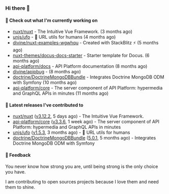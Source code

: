 ### Hi there 👋

#### 👷 Check out what I'm currently working on

- [nuxt/nuxt](https://github.com/nuxt/nuxt) - The Intuitive Vue Framework. (3 months ago)
- [unjs/ufo](https://github.com/unjs/ufo) - 🔗 URL utils for humans (4 months ago)
- [divine/nuxt-examples-wgwhqu](https://github.com/divine/nuxt-examples-wgwhqu) - Created with StackBlitz ⚡️ (5 months ago)
- [nuxt-themes/docus-docs-starter](https://github.com/nuxt-themes/docus-docs-starter) - Starter template for Docus. (6 months ago)
- [api-platform/docs](https://github.com/api-platform/docs) - API Platform documentation (8 months ago)
- [divine/apipbug](https://github.com/divine/apipbug) -  (8 months ago)
- [doctrine/DoctrineMongoDBBundle](https://github.com/doctrine/DoctrineMongoDBBundle) - Integrates Doctrine MongoDB ODM with Symfony (10 months ago)
- [api-platform/core](https://github.com/api-platform/core) - The server component of API Platform: hypermedia and GraphQL APIs in minutes (11 months ago)

#### 🔭 Latest releases I've contributed to

- [nuxt/nuxt](https://github.com/nuxt/nuxt) ([v3.12.2](https://github.com/nuxt/nuxt/releases/tag/v3.12.2), 5 days ago) - The Intuitive Vue Framework.
- [api-platform/core](https://github.com/api-platform/core) ([v3.3.6](https://github.com/api-platform/core/releases/tag/v3.3.6), 1 week ago) - The server component of API Platform: hypermedia and GraphQL APIs in minutes
- [unjs/ufo](https://github.com/unjs/ufo) ([v1.5.3](https://github.com/unjs/ufo/releases/tag/v1.5.3), 3 months ago) - 🔗 URL utils for humans
- [doctrine/DoctrineMongoDBBundle](https://github.com/doctrine/DoctrineMongoDBBundle) ([5.0.1](https://github.com/doctrine/DoctrineMongoDBBundle/releases/tag/5.0.1), 5 months ago) - Integrates Doctrine MongoDB ODM with Symfony

#### 💬 Feedback
You never know how strong you are, until being strong is the only choice you have.

I am contributing to open sources projects because I love them and need them to shine.
